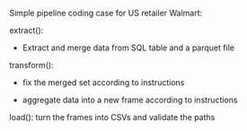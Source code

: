 Simple pipeline coding case for US retailer Walmart:

extract(): 

- Extract and merge data from SQL table and a parquet file

transform(): 

- fix the merged set according to instructions

- aggregate data into a new frame according to instructions


load(): turn the frames into CSVs and validate the paths
